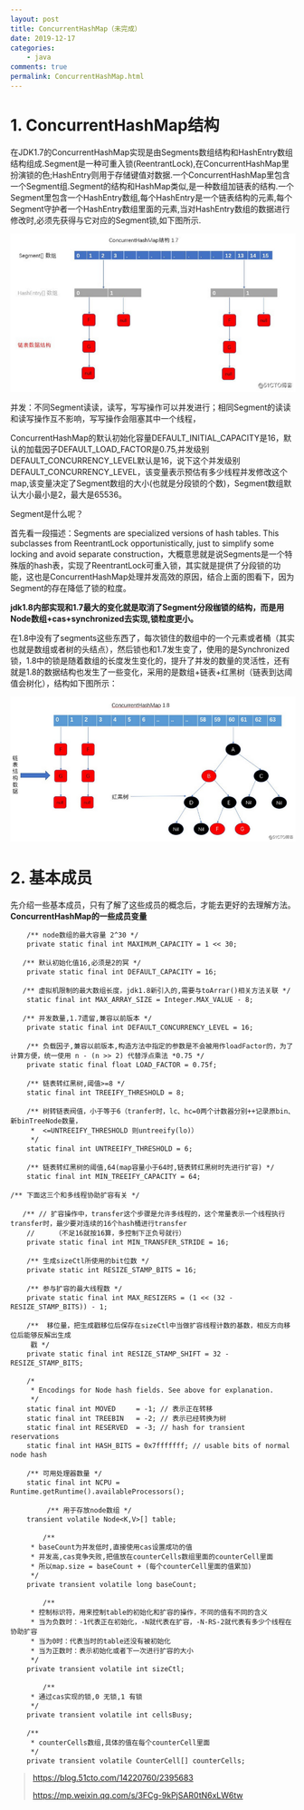 ```yaml
---
layout: post
title: ConcurrentHashMap（未完成）
date: 2019-12-17
categories:
    - java
comments: true
permalink: ConcurrentHashMap.html
---
```


# 1. ConcurrentHashMap结构

在JDK1.7的ConcurrentHashMap实现是由Segments数组结构和HashEntry数组结构组成.Segment是一种可重入锁(ReentrantLock),在ConcurrentHashMap里扮演锁的色;HashEntry则用于存储键值对数据.一个ConcurrentHashMap里包含一个Segment组.Segment的结构和HashMap类似,是一种数组加链表的结构.一个Segment里包含一个HashEntry数组,每个HashEntry是一个链表结构的元素,每个Segment守护者一个HashEntry数组里面的元素,当对HashEntry数组的数据进行修改时,必须先获得与它对应的Segment锁,如下图所示.

![](/assets/images/posts/ConcurrentHashMap/ConcurrentHashMap-1.png)

并发：不同Segment读读，读写，写写操作可以并发进行；相同Segment的读读和读写操作互不影响，写写操作会阻塞其中一个线程，

ConcurrentHashMap的默认初始化容量DEFAULT_INITIAL_CAPACITY是16，默认的加载因子DEFAULT_LOAD_FACTOR是0.75,并发级别DEFAULT_CONCURRENCY_LEVEL默认是16，说下这个并发级别DEFAULT_CONCURRENCY_LEVEL，该变量表示预估有多少线程并发修改这个map,该变量决定了Segment数组的大小(也就是分段锁的个数)，Segment数组默认大小最小是2，最大是65536。

Segment是什么呢？

首先看一段描述：Segments are specialized versions of hash  tables. This subclasses from ReentrantLock opportunistically, just to  simplify some locking and avoid separate  construction，大概意思就是说Segments是一个特殊版的hash表，实现了ReentrantLock可重入锁，其实就是提供了分段锁的功能，这也是ConcurrentHashMap处理并发高效的原因，结合上面的图看下，因为Segment的存在降低了锁的粒度。

**jdk1.8内部实现和1.7最大的变化就是取消了Segment分段枷锁的结构，而是用Node数组+cas+synchronized去实现,锁粒度更小。**

在1.8中没有了segments这些东西了，每次锁住的数组中的一个元素或者桶（其实也就是数组或者树的头结点），然后锁也和1.7发生变了，使用的是Synchronized锁，1.8中的锁是随着数组的长度发生变化的，提升了并发的数量的灵活性，还有就是1.8的数据结构也发生了一些变化，采用的是数组+链表+红黑树（链表到达阈值会树化），结构如下图所示：

![](/assets/images/posts/ConcurrentHashMap/ConcurrentHashMap-2.png)

# 2. **基本成员**
先介绍一些基本成员，只有了解了这些成员的概念后，才能去更好的去理解方法。
**ConcurrentHashMap的一些成员变量**

```
    /** node数组的最大容量 2^30 */
    private static final int MAXIMUM_CAPACITY = 1 << 30;

   /** 默认初始化值16,必须是2的冥 */
    private static final int DEFAULT_CAPACITY = 16;

   /** 虚拟机限制的最大数组长度，jdk1.8新引入的,需要与toArrar()相关方法关联 */
    static final int MAX_ARRAY_SIZE = Integer.MAX_VALUE - 8;

   /** 并发数量,1.7遗留,兼容以前版本 */
    private static final int DEFAULT_CONCURRENCY_LEVEL = 16;

    /** 负载因子,兼容以前版本,构造方法中指定的参数是不会被用作loadFactor的，为了计算方便，统一使用 n - (n >> 2) 代替浮点乘法 *0.75 */
    private static final float LOAD_FACTOR = 0.75f;

    /** 链表转红黑树,阈值>=8 */
    static final int TREEIFY_THRESHOLD = 8;

    /** 树转链表阀值，小于等于6（tranfer时，lc、hc=0两个计数器分别++记录原bin、新binTreeNode数量，
     *  <=UNTREEIFY_THRESHOLD 则untreeify(lo)）
     */
    static final int UNTREEIFY_THRESHOLD = 6;

    /** 链表转红黑树的阈值,64(map容量小于64时,链表转红黑树时先进行扩容) */
    static final int MIN_TREEIFY_CAPACITY = 64;

/** 下面这三个和多线程协助扩容有关 */

   /** // 扩容操作中，transfer这个步骤是允许多线程的，这个常量表示一个线程执行transfer时，最少要对连续的16个hash桶进行transfer
    //     （不足16就按16算，多控制下正负号就行）
    private static final int MIN_TRANSFER_STRIDE = 16;

    /** 生成sizeCtl所使用的bit位数 */
    private static int RESIZE_STAMP_BITS = 16;

    /** 参与扩容的最大线程数 */
    private static final int MAX_RESIZERS = (1 << (32 - RESIZE_STAMP_BITS)) - 1;

    /**  移位量，把生成戳移位后保存在sizeCtl中当做扩容线程计数的基数，相反方向移位后能够反解出生成
     戳 */
    private static final int RESIZE_STAMP_SHIFT = 32 - RESIZE_STAMP_BITS;

    /*
     * Encodings for Node hash fields. See above for explanation.
     */
    static final int MOVED     = -1; // 表示正在转移
    static final int TREEBIN   = -2; // 表示已经转换为树
    static final int RESERVED  = -3; // hash for transient reservations
    static final int HASH_BITS = 0x7fffffff; // usable bits of normal node hash

    /** 可用处理器数量 */
    static final int NCPU = Runtime.getRuntime().availableProcessors();

         /** 用于存放node数组 */
    transient volatile Node<K,V>[] table;

        /**
     * baseCount为并发低时,直接使用cas设置成功的值
     * 并发高,cas竞争失败,把值放在counterCells数组里面的counterCell里面
     * 所以map.size = baseCount + (每个counterCell里面的值累加)
     */
    private transient volatile long baseCount;

        /**
     * 控制标识符，用来控制table的初始化和扩容的操作，不同的值有不同的含义
     * 当为负数时：-1代表正在初始化，-N就代表在扩容，-N-RS-2就代表有多少个线程在协助扩容
     * 当为0时：代表当时的table还没有被初始化
     * 当为正数时：表示初始化或者下一次进行扩容的大小
     */
    private transient volatile int sizeCtl;

        /**
     * 通过cas实现的锁,0 无锁,1 有锁
     */
    private transient volatile int cellsBusy;

    /**
     * counterCells数组,具体的值在每个counterCell里面
     */
    private transient volatile CounterCell[] counterCells;
```

> https://blog.51cto.com/14220760/2395683
>
> https://mp.weixin.qq.com/s/3FCg-9kPjSAR0tN6xLW6tw